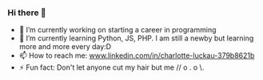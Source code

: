 ### Hi there 👋

<!--
**Schl0dd1/Schl0dd1** is a ✨ _special_ ✨ repository because its `README.md` (this file) appears on your GitHub profile.

Here are some ideas to get you started: 
-->

- 🔭 I’m currently working on starting a career in programming
- 🌱 I’m currently learning Python, JS, PHP. I am still a newby but learning more and more every day:D
- 📫 How to reach me: www.linkedin.com/in/charlotte-luckau-379b8621b
- ⚡ Fun fact: Don't let anyone cut my hair but me // o . o \\\.

